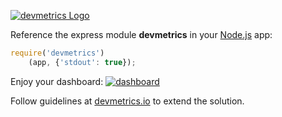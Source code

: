 [![devmetrics Logo](https://scontent-sea.xx.fbcdn.net/hphotos-xap1/v/t1.0-9/11164687_10205991536884004_642660538644512645_n.jpg?oh=0e941a1dc809b161b70596ae67640e78&oe=5599213D)](http://devmetrics.io)

Reference the express module **devmetrics** in your [Node.js](http://nodejs.org) app:

```js
require('devmetrics')
	(app, {'stdout': true});

```
Enjoy your dashboard: 
[![dashboard](https://scontent-sea.xx.fbcdn.net/hphotos-xpt1/v/t1.0-9/10404197_10205991648926805_3492915196781060882_n.jpg?oh=074ce74a397dbb1b7e94b3ccee8ff18d&oe=55DD322B)](http://devmetrics.io)


Follow guidelines at [devmetrics.io](http://devmetrics.io) to extend the solution.
